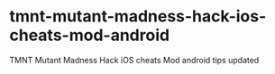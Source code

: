 # tmnt-mutant-madness-hack-ios-cheats-mod-android
TMNT Mutant Madness Hack iOS cheats Mod android tips updated
